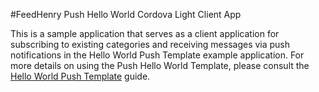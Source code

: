 #FeedHenry Push Hello World Cordova Light Client App

This is a sample application that serves as a client application for subscribing to existing categories and receiving messages via push notifications in the Hello World Push Template example application.  For more details on using the Push Hello World Template, please consult the [Hello World Push Template](http://docs.feedhenry.com/v3/guides/app_development_push.html) guide.